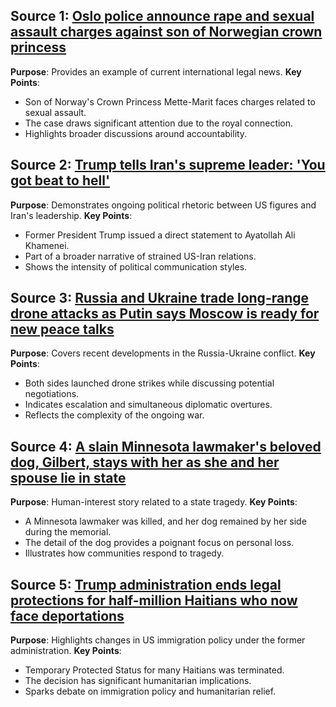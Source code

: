 ## Source 1: [Oslo police announce rape and sexual assault charges against son of Norwegian crown princess](https://apnews.com/article/marius-borg-hoiby-norway-mettemarit-haakon-1cf7cc4b634ec278d30e60735283d0ae)
**Purpose**: Provides an example of current international legal news.
**Key Points**:
- Son of Norway's Crown Princess Mette-Marit faces charges related to sexual assault.
- The case draws significant attention due to the royal connection.
- Highlights broader discussions around accountability.

## Source 2: [Trump tells Iran's supreme leader: 'You got beat to hell'](https://apnews.com/article/trump-khamenei-beat-to-hell-ecbd1cf140ddf28b73d802f7a8ba70ea)
**Purpose**: Demonstrates ongoing political rhetoric between US figures and Iran's leadership.
**Key Points**:
- Former President Trump issued a direct statement to Ayatollah Ali Khamenei.
- Part of a broader narrative of strained US-Iran relations.
- Shows the intensity of political communication styles.

## Source 3: [Russia and Ukraine trade long-range drone attacks as Putin says Moscow is ready for new peace talks](https://apnews.com/article/russia-ukraine-war-drones-8bc387e15ef93e33d2fda9dec920a0d2)
**Purpose**: Covers recent developments in the Russia-Ukraine conflict.
**Key Points**:
- Both sides launched drone strikes while discussing potential negotiations.
- Indicates escalation and simultaneous diplomatic overtures.
- Reflects the complexity of the ongoing war.

## Source 4: [A slain Minnesota lawmaker's beloved dog, Gilbert, stays with her as she and her spouse lie in state](https://apnews.com/article/minnesota-lawmakers-shot-dog-gilbert-5d35054b723ef0e739d3490a252352ee)
**Purpose**: Human-interest story related to a state tragedy.
**Key Points**:
- A Minnesota lawmaker was killed, and her dog remained by her side during the memorial.
- The detail of the dog provides a poignant focus on personal loss.
- Illustrates how communities respond to tragedy.

## Source 5: [Trump administration ends legal protections for half-million Haitians who now face deportations](https://apnews.com/article/tps-trump-immigration-haiti-temporary-ce021d96aeb81af607fcd5c7f9784c3b)
**Purpose**: Highlights changes in US immigration policy under the former administration.
**Key Points**:
- Temporary Protected Status for many Haitians was terminated.
- The decision has significant humanitarian implications.
- Sparks debate on immigration policy and humanitarian relief.
